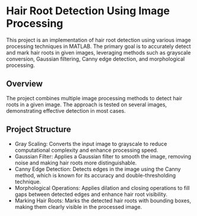 # Hair Root Detection Using Image Processing
This project is an implementation of hair root detection using various image processing techniques in MATLAB. The primary goal is to accurately detect and mark hair roots in given images, leveraging methods such as grayscale conversion, Gaussian filtering, Canny edge detection, and morphological processing.

## Overview
The project combines multiple image processing methods to detect hair roots in a given image. The approach is tested on several images, demonstrating effective detection in most cases.

## Project Structure
- Gray Scaling: Converts the input image to grayscale to reduce computational complexity and enhance processing speed.
- Gaussian Filter: Applies a Gaussian filter to smooth the image, removing noise and making hair roots more distinguishable.
- Canny Edge Detection: Detects edges in the image using the Canny method, which is known for its accuracy and double-thresholding technique.
- Morphological Operations: Applies dilation and closing operations to fill gaps between detected edges and enhance hair root visibility.
- Marking Hair Roots: Marks the detected hair roots with bounding boxes, making them clearly visible in the processed image.
